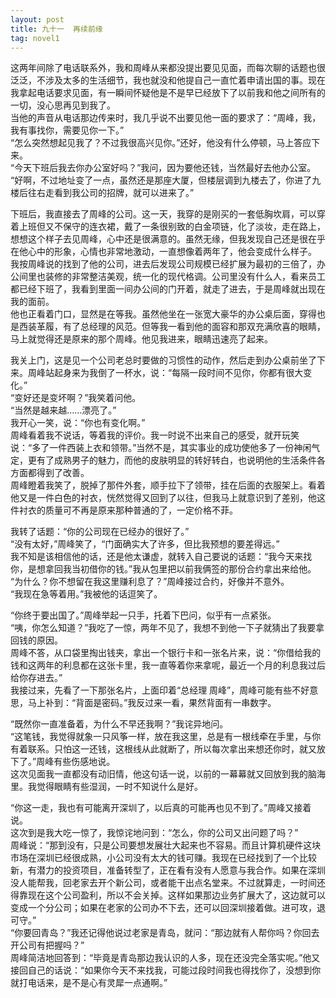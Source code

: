 ```yaml
---
layout: post
title: 九十一  再续前缘
tag: novel1
---
```


这两年间除了电话联系外，我和周峰从来都没提出要见见面，而每次聊的话题也很泛泛，不涉及太多的生活细节，我也就没和他提自己一直忙着申请出国的事。现在我拿起电话要求见面，有一瞬间怀疑他是不是早已经放下了以前我和他之间所有的一切，没心思再见到我了。<br />
当他的声音从电话那边传来时，我几乎说不出要见他一面的要求了：“周峰，我，我有事找你，需要见你一下。”<br />
“怎么突然想起见我了？不过我很高兴见你。”还好，他没有什么停顿，马上答应下来。<br />
“今天下班后我去你办公室好吗？”我问，因为要他还钱，当然最好去他办公室。<br />
“好啊，不过地址变了一点，虽然还是那座大厦，但楼层调到九楼去了，你进了九楼后往右走看到我公司的招牌，就可以进来了。”

下班后，我直接去了周峰的公司。这一天，我穿的是刚买的一套低胸坎肩，可以穿着上班但又不保守的连衣裙，戴了一条很别致的白金项链，化了淡妆，走在路上，想想这个样子去见周峰，心中还是很满意的。虽然无缘，但我发现自己还是很在乎在他心中的形象，心情也非常地激动，一直想像着两年了，他会变成什么样子。<br />
我按周峰说的找到了他的公司，进去后发现公司规模已经扩展为最初的三倍了，办公间里也装修的非常整洁美观，统一化的现代格调。公司里没有什么人，看来员工都已经下班了，我看到里面一间办公间的门开着，就走了进去，于是周峰就出现在我的面前。<br />
他也正看着门口，显然是在等我。虽然他坐在一张宽大豪华的办公桌后面，穿得也是西装革履，有了总经理的风范。但等我一看到他的面容和那双充满欣喜的眼睛，马上就觉得还是原来的那个周峰。他见我进来，眼睛迅速亮了起来。

我关上门，这是见一个公司老总时要做的习惯性的动作，然后走到办公桌前坐了下来。周峰站起身来为我倒了一杯水，说：“每隔一段时间不见你，你都有很大变化。”<br />
“变好还是变坏啊？”我笑着问他。<br />
“当然是越来越……漂亮了。”<br />
我开心一笑，说：“你也有变化啊。”<br />
周峰看着我不说话，等着我的评价。我一时说不出来自己的感受，就开玩笑说：“多了一件西装上衣和领带。”当然不是，其实事业的成功使他多了一份神闲气定，更有了成熟男子的魅力，而他的皮肤明显的转好转白，也说明他的生活条件各方面都得到了改善。<br />
周峰瞪着我笑了，脱掉了那件外套，顺手拉下了领带，挂在后面的衣服架上。看着他又是一件白色的衬衣，恍然觉得又回到了以往，但我马上就意识到了差别，他这件衬衣的质量可不再是原来那种普通的了，一定价格不菲。

我转了话题：“你的公司现在已经办的很好了。”<br />
“没有太好，”周峰笑了，“门面确实大了许多，但比我预想的要差得远。”<br />
我不知是该相信他的话，还是他太谦虚，就转入自己要说的话题：“我今天来找你，是想拿回我当初借你的钱。”我从包里把以前我俩签的那份合约拿出来给他。<br />
“为什么？你不想留在我这里赚利息了？”周峰接过合约，好像并不意外。<br />
“我现在急等着用。”我被他的话逗笑了。

“你终于要出国了。”周峰举起一只手，托着下巴问，似乎有一点紧张。<br />
“咦，你怎么知道？”我吃了一惊，两年不见了，我想不到他一下子就猜出了我要拿回钱的原因。<br />
周峰不答，从口袋里掏出钱夹，拿出一个银行卡和一张名片来，说：“你借给我的钱和这两年的利息都在这张卡里，我一直等着你来拿呢，最近一个月的利息我过后给你存进去。”<br />
我接过来，先看了一下那张名片，上面印着“总经理  周峰”，周峰可能有些不好意思，马上补到：“背面是密码。”我反过来一看，果然背面有一串数字。

“既然你一直准备着，为什么不早还我啊？”我诧异地问。<br />
“这笔钱，我觉得就象一只风筝一样，放在我这里，总是有一根线牵在手里，与你有着联系。只怕这一还钱，这根线从此就断了，所以每次拿出来想还你时，就又放下了。”周峰有些伤感地说。<br />
这次见面我一直都没有动旧情，他这句话一说，以前的一幕幕就又回放到我的脑海里。我觉得眼睛有些湿润，一时不知说什么是好。

“你这一走，我也有可能离开深圳了，以后真的可能再也见不到了。”周峰又接着说。<br />
这次到是我大吃一惊了，我惊诧地问到：“怎么，你的公司又出问题了吗？”<br />
周峰说：“那到没有，只是公司要想发展壮大起来也不容易。而且计算机硬件这块市场在深圳已经很成熟，小公司没有太大的钱可赚。我现在已经找到了一个比较新，有潜力的投资项目，准备转型了，正在看有没有人愿意与我合作。如果在深圳没人能帮我，回老家去开个新公司，或者能干出点名堂来。不过就算走，一时间还得靠现在这个公司盈利，所以不会关掉。这样如果那边业务扩展大了，这边就可以变成一个分公司；如果在老家的公司办不下去，还可以回深圳接着做。进可攻，退可守。”<br />
“你要回青岛？”我还记得他说过老家是青岛，就问：“那边就有人帮你吗？你回去开公司有把握吗？”<br />
周峰简洁地回答到：“毕竟是青岛那边我认识的人多，现在还没完全落实呢。”他又接回自己的话说：“如果你今天不来找我，可能过段时间我也得找你了，没想到你就打电话来，是不是心有灵犀一点通啊。”
